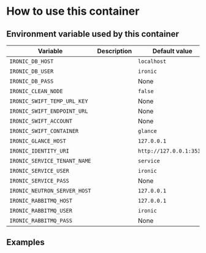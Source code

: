 # How to use this container

## Environment variable used by this container

 Variable | Description | Default value | Required
 --- |---| --- | ----
 `IRONIC_DB_HOST` | | `localhost` | N
 `IRONIC_DB_USER` | | `ironic` | N
 `IRONIC_DB_PASS` | | None | Y
 `IRONIC_CLEAN_NODE` | | `false` | N
 `IRONIC_SWIFT_TEMP_URL_KEY` | | None | Y
 `IRONIC_SWIFT_ENDPOINT_URL` | | None | Y
 `IRONIC_SWIFT_ACCOUNT` | | None | Y
 `IRONIC_SWIFT_CONTAINER` | | `glance` | N
 `IRONIC_GLANCE_HOST` | | `127.0.0.1` | N
 `IRONIC_IDENTITY_URI` | | `http://127.0.0.1:35357` | N
 `IRONIC_SERVICE_TENANT_NAME` | | `service` | N
 `IRONIC_SERVICE_USER` | | `ironic` | N
 `IRONIC_SERVICE_PASS` | | None | Y
 `IRONIC_NEUTRON_SERVER_HOST` | | `127.0.0.1` | N
 `IRONIC_RABBITMQ_HOST` | | `127.0.0.1` | N
 `IRONIC_RABBITMQ_USER` | | `ironic` | N
 `IRONIC_RABBITMQ_PASS` | | None | Y

## Examples
